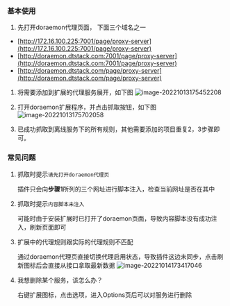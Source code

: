 ### 基本使用
1. 先打开doraemon代理页面， 下面三个域名之一
+ [http://172.16.100.225:7001/page/proxy-server](http://172.16.100.225:7001/page/proxy-server)
+ [http://doraemon.dtstack.com:7001/page/proxy-server](http://doraemon.dtstack.com:7001/page/proxy-server)
+ [http://doraemon.dtstack.com/page/proxy-server](http://doraemon.dtstack.com/page/proxy-server)
1. 将需要添加到扩展的代理服务展开，如下图
   ![image-20221013175452208](/image-doc1.png)

2. 打开doraemon扩展程序，并点击抓取按钮，如下图
   ![image-20221013175702058](/image-doc2.png)

3. 已成功抓取到离线服务下的所有规则，其他需要添加的项目重复2，3步骤即可。

### 常见问题
1. 抓取时提示`请先打开doraemon代理页` 

   插件只会向**步骤1**所列的三个网址进行脚本注入，检查当前网址是否在其中

2. 抓取时提示`内容脚本未注入`

   可能时由于安装扩展时已打开了doraemon页面，导致内容脚本没有成功注入，刷新页面即可

3. 扩展中的代理规则跟实际的代理规则不匹配

   通过doraemon代理页直接切换代理启用状态，导致插件这边未同步，点击刷新图标后会直接从接口拿取最新数据
   ![image-20221014173417046](/image-doc3.png)

4. 我想删除某个服务，该怎么办？
   
   右键扩展图标，点击选项，进入Options页后可以对服务进行删除
